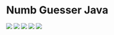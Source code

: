 # Numb Guesser Java
![](https://tokei.rs/b1/github/Fritzist/NumbGuesser-Java)
![](https://tokei.rs/b1/github/Fritzist/NumbGuesser-Java?category=blanks)
![](https://tokei.rs/b1/github/Fritzist/NumbGuesser-Java?category=code)
![](https://tokei.rs/b1/github/Fritzist/NumbGuesser-Java?category=comments)
![](https://tokei.rs/b1/github/Fritzist/NumbGuesser-Java?category=files)